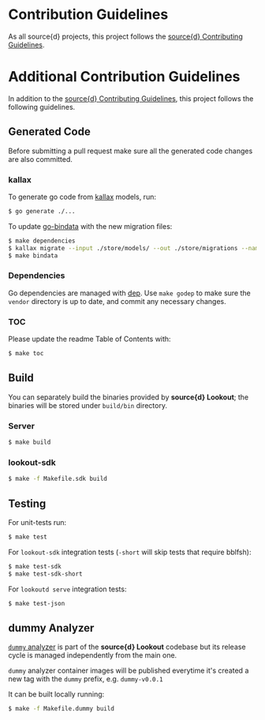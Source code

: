 # Contribution Guidelines

As all source{d} projects, this project follows the
[source{d} Contributing Guidelines](https://github.com/src-d/guide/blob/master/engineering/documents/CONTRIBUTING.md).


# Additional Contribution Guidelines

In addition to the [source{d} Contributing Guidelines](https://github.com/src-d/guide/blob/master/engineering/documents/CONTRIBUTING.md),
this project follows the following guidelines.


## Generated Code

Before submitting a pull request make sure all the generated code changes are also committed.


### kallax

To generate go code from [kallax](https://github.com/src-d/go-kallax) models, run:

```bash
$ go generate ./...
```

To update [go-bindata](https://github.com/jteeuwen/go-bindata) with the new migration files:

```bash
$ make dependencies
$ kallax migrate --input ./store/models/ --out ./store/migrations --name <name>
$ make bindata
```

### Dependencies

Go dependencies are managed with [dep](https://golang.github.io/dep/). Use `make godep` to make sure the `vendor` directory is up to date, and commit any necessary changes.


### TOC

Please update the readme Table of Contents with:

```bash
$ make toc
```


## Build

You can separately build the binaries provided by **source{d} Lookout**; the binaries will be stored under `build/bin` directory.

### Server

```bash
$ make build
```

### lookout-sdk

```bash
$ make -f Makefile.sdk build
```


## Testing

For unit-tests run:

```bash
$ make test
```

For `lookout-sdk` integration tests (`-short` will skip tests that require bblfsh):

```bash
$ make test-sdk
$ make test-sdk-short
```

For `lookoutd serve` integration tests:

```bash
$ make test-json
```


## dummy Analyzer

[`dummy` analyzer](analyzers-examples.md#dummy-analyzer) is part of the **source{d} Lookout** codebase but its release cycle is managed independently from the main one.

`dummy` analyzer container images will be published everytime it's created a new tag with the `dummy` prefix, e.g. `dummy-v0.0.1`

It can be built locally running:

```bash
$ make -f Makefile.dummy build
```
